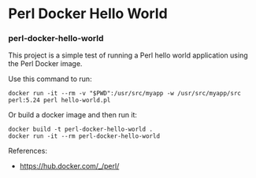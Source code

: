 # Perl Docker Hello World
### perl-docker-hello-world

This project is a simple test of running a Perl hello world application using the Perl Docker image.

Use this command to run:

```
docker run -it --rm -v "$PWD":/usr/src/myapp -w /usr/src/myapp/src perl:5.24 perl hello-world.pl
```

Or build a docker image and then run it:

```
docker build -t perl-docker-hello-world .
docker run -it --rm perl-docker-hello-world
```

References:
* https://hub.docker.com/_/perl/
